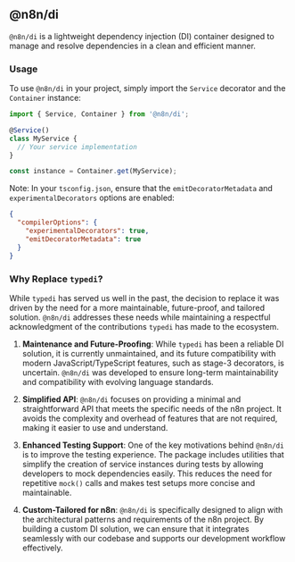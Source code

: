 ## @n8n/di

`@n8n/di` is a lightweight dependency injection (DI) container designed to manage and resolve dependencies in a clean and efficient manner.

### Usage

To use `@n8n/di` in your project, simply import the `Service` decorator and the `Container` instance:

```typescript
import { Service, Container } from '@n8n/di';

@Service()
class MyService {
  // Your service implementation
}

const instance = Container.get(MyService);
```

Note: In your `tsconfig.json`, ensure that the `emitDecoratorMetadata` and `experimentalDecorators` options are enabled:

```json
{
  "compilerOptions": {
    "experimentalDecorators": true,
    "emitDecoratorMetadata": true
  }
}
```


### Why Replace `typedi`?

While `typedi` has served us well in the past, the decision to replace it was driven by the need for a more maintainable, future-proof, and tailored solution. `@n8n/di` addresses these needs while maintaining a respectful acknowledgment of the contributions `typedi` has made to the ecosystem.

1. **Maintenance and Future-Proofing**: While `typedi` has been a reliable DI solution, it is currently unmaintained, and its future compatibility with modern JavaScript/TypeScript features, such as stage-3 decorators, is uncertain. `@n8n/di` was developed to ensure long-term maintainability and compatibility with evolving language standards.

2. **Simplified API**: `@n8n/di` focuses on providing a minimal and straightforward API that meets the specific needs of the n8n project. It avoids the complexity and overhead of features that are not required, making it easier to use and understand.

3. **Enhanced Testing Support**: One of the key motivations behind `@n8n/di` is to improve the testing experience. The package includes utilities that simplify the creation of service instances during tests by allowing developers to mock dependencies easily. This reduces the need for repetitive `mock()` calls and makes test setups more concise and maintainable.

4. **Custom-Tailored for n8n**: `@n8n/di` is specifically designed to align with the architectural patterns and requirements of the n8n project. By building a custom DI solution, we can ensure that it integrates seamlessly with our codebase and supports our development workflow effectively.
